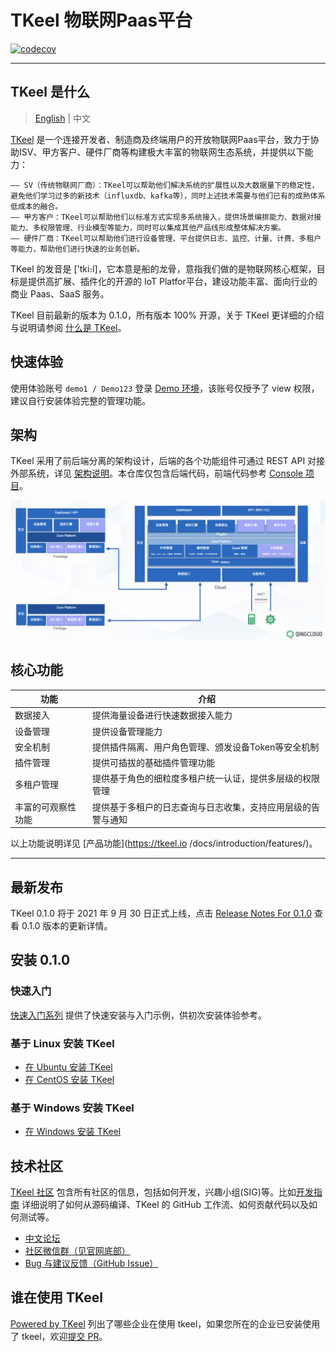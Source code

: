 # TKeel 物联网Paas平台

[![codecov](https://codecov.io/gh/xujielong/demo/branch/master/graph/badge.svg?token=MR6NSOHHA9)](https://codecov.io/gh/xujielong/demo)


----

## TKeel 是什么

> [English](README.md) | 中文

[TKeel](https://tkeel.io) 是一个连接开发者、制造商及终端用户的开放物联网Paas平台，致力于协助ISV、甲方客户、硬件厂商等构建极大丰富的物联网生态系统，并提供以下能力：

	—— SV（传统物联网厂商）：TKeel可以帮助他们解决系统的扩展性以及大数据量下的稳定性，避免他们学习过多的新技术（influxdb、kafka等），同时上述技术需要与他们已有的成熟体系低成本的融合。
	—— 甲方客户：TKeel可以帮助他们以标准方式实现多系统接入，提供场景编排能力、数据对接能力、多权限管理、行业模型等能力，同时可以集成其他产品线形成整体解决方案。
	—— 硬件厂商：TKeel可以帮助他们进行设备管理、平台提供日志、监控、计量、计费、多租户等能力，帮助他们进行快速的业务创新。

TKeel 的发音是 ['tki։l]，它本意是船的龙骨，意指我们做的是物联网核心框架，目标是提供高扩展、插件化的开源的 IoT Platfor平台，建设功能丰富、面向行业的商业 Paas、SaaS 服务。

TKeel 目前最新的版本为 0.1.0，所有版本 100% 开源，关于 TKeel 更详细的介绍与说明请参阅 [什么是 TKeel](https://tkeel.io/docs/introduction/what-is-tkeel/)。


## 快速体验

使用体验账号 `demo1 / Demo123` 登录 [Demo 环境](https://demo.tkeel.io/)，该账号仅授予了 view 权限，建议自行安装体验完整的管理功能。

## 架构

TKeel 采用了前后端分离的架构设计，后端的各个功能组件可通过 REST API 对接外部系统，详见 [架构说明](https://tkeel.io/docs/introduction/architecture/)。本仓库仅包含后端代码，前端代码参考 [Console 项目](https://github.com/tkeel/console)。

![Architecture](docs/images/architecture.png)

## 核心功能

|功能 |介绍 |
| --- | ---|
| 数据接入 | 提供海量设备进行快速数据接入能力 |
| 设备管理 | 提供设备管理能力 |
| 安全机制 | 提供插件隔离、用户角色管理、颁发设备Token等安全机制 |
| 插件管理 | 提供可插拔的基础插件管理功能 |
| 多租户管理 | 提供基于角色的细粒度多租户统一认证，提供多层级的权限管理 |
| 丰富的可观察性功能 | 提供基于多租户的日志查询与日志收集，支持应用层级的告警与通知 |

以上功能说明详见 [产品功能](https://tkeel.io																																																																																																																																																																																																																																																																																																																																																																																																																																																																																																																																																																																																																																																																																																																																																																																																																																																																																																																																																																																																			/docs/introduction/features/)。

----

## 最新发布

TKeel 0.1.0 将于 2021 年 9 月 30 日正式上线，点击 [Release Notes For 0.1.0](https://tkeel.io/docs/release/release-v010/) 查看 0.1.0 版本的更新详情。

## 安装 0.1.0

### 快速入门

[快速入门系列](https://tkeel.io/docs/quick-start/) 提供了快速安装与入门示例，供初次安装体验参考。

### 基于 Linux 安装 TKeel

- [在 Ubuntu 安装 TKeel](https://tkeel.io/docs/installing-on-linux/ubuntu/install-tkeel-on-ubuntu/)
- [在 CentOS 安装 TKeel](https://tkeel.io/docs/installing-on-linux/centos/install-tkeel-on-centos/)

### 基于 Windows 安装 TKeel

- [在 Windows 安装 TKeel](https://tkeel.io/docs/installing-on-windows/windows/install-tkeel-on-windows/)

## 技术社区

[TKeel 社区](https://github.com/tkeel/community) 包含所有社区的信息，包括如何开发，兴趣小组(SIG)等。比如[开发指南](https://github.com/tkeel/community/tree/master/developer-guide/development) 详细说明了如何从源码编译、TKeel 的 GitHub 工作流、如何贡献代码以及如何测试等。

- [中文论坛](https://tkeel.io/forum/)
- [社区微信群（见官网底部）](https://tkeel.io/)
- [Bug 与建议反馈（GitHub Issue）](https://github.com/tkeel/tkeel/issues)

## 谁在使用 TKeel

[Powered by TKeel](https://tkeel/case/) 列出了哪些企业在使用 tkeel，如果您所在的企业已安装使用了 tkeel，欢迎[提交 PR](https://github.com/tkeel/tkeel/blob/master/docs/powered-by-tkeel.md)。

